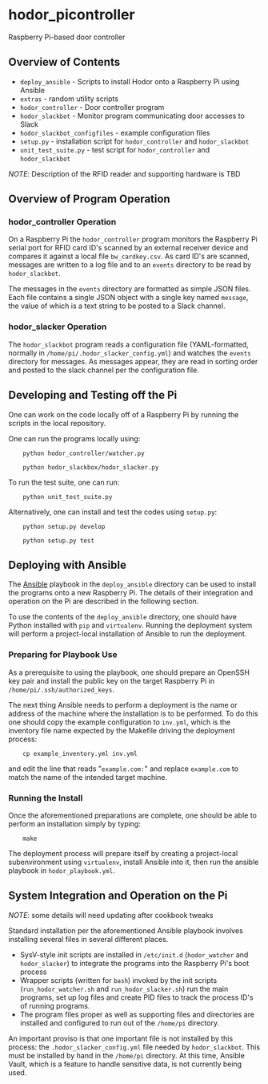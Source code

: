 # hodor_picontroller
Raspberry Pi-based door controller

## Overview of Contents

* `deploy_ansible` - Scripts to install Hodor onto a Raspberry Pi using Ansible
* `extras` - random utility scripts
* `hodor_controller` - Door controller program
* `hodor_slackbot` - Monitor program communicating door accesses to Slack
* `hodor_slackbot_configfiles` - example configuration files
* `setup.py` - installation script for `hodor_controller` and `hodor_slackbot`
* `unit_test_suite.py` - test script for `hodor_controller` and `hodor_slackbot`

*NOTE*: Description of the RFID reader and supporting hardware is TBD

## Overview of Program Operation

### hodor_controller Operation

On a Raspberry Pi the `hodor_controller` program monitors the Raspberry Pi serial port
for RFID card ID's scanned by an external receiver device and compares it against
a local file `bw_cardkey.csv`.  As card ID's are scanned, messages are written
to a log file and to an `events` directory to be read by `hodor_slackbot`.

The messages in the `events` directory are formatted as simple JSON files.
Each file contains a single JSON object with a single key named `message`,
the value of which is a text string to be posted to a Slack channel.

### hodor_slacker Operation

The `hodor_slackbot` program reads a configuration file (YAML-formatted,
normally in `/home/pi/.hodor_slacker_config.yml`) and watches the `events`
directory for messages.  As messages appear, they are read in sorting order
and posted to the slack channel per the configuration file.

## Developing and Testing off the Pi

One can work on the code locally off of a Raspberry Pi by running the scripts
in the local repository.

One can run the programs locally using:
```
    python hodor_controller/watcher.py

    python hodor_slackbox/hodor_slacker.py
```
To run the test suite, one can run:
```
    python unit_test_suite.py
```
Alternatively, one can install and test the codes using `setup.py`:
```
    python setup.py develop

    python setup.py test
```

## Deploying with Ansible

The [Ansible](http://www.ansible.com) playbook in the `deploy_ansible` directory can be used to install the programs onto a new Raspberry Pi.  The details of their integration and operation on the Pi are described in the following section.

To use the contents of the `deploy_ansible` directory, one should have Python installed with `pip` and `virtualenv`.  Running the deployment system will perform a project-local installation of Ansible to run the deployment.  

### Preparing for Playbook Use

As a prerequisite to using the playbook, one should prepare an OpenSSH key pair and install the public key on the target Raspberry Pi in `/home/pi/.ssh/authorized_keys`.

The next thing Ansible needs to perform a deployment is the name or address of the machine where the installation is to be performed.  To do this one should copy the example configuration to `inv.yml`, which is the inventory file name expected by the Makefile driving the deployment process:
```
    cp example_inventory.yml inv.yml
```
and edit the line that reads "`example.com:`" and replace `example.com` to match the name of the intended target machine.

### Running the Install

Once the aforementioned preparations are complete, one should be able to perform an installation simply by typing:
```
    make
```
The deployment process will prepare itself by creating a project-local subenvironment using `virtualenv`, install Ansible into it, then run the ansible playbook in `hodor_playbook.yml`.

## System Integration and Operation on the Pi

*NOTE*: some details will need updating after cookbook tweaks

Standard installation per the aforementioned Ansible playbook involves installing several files in several different places.

* SysV-style init scripts are installed in `/etc/init.d` (`hodor_watcher` and `hodor_slacker`) to integrate the programs into the Raspberry Pi's boot process
* Wrapper scripts (written for `bash`) invoked by the init scripts (`run_hodor_watcher.sh` and `run_hodor_slacker.sh`) run the main programs, set up log files and create PID files to track the process ID's of running programs.
* The program files proper as well as supporting files and directories are installed and configured to run out of the `/home/pi` directory.

An important proviso is that one important file is not installed by this process: the `.hodor_slacker_config.yml` file needed by `hodor_slackbot`.  This must be installed by hand in the `/home/pi` directory.  At this time, Ansible Vault, which is a feature to handle sensitive data, is not currently being used.
